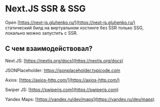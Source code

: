
# Next.JS SSR & SSG

Open [https://next-js.gluhenko.ru/](https://next-js.gluhenko.ru/) статический билд на виртуальном хостинге без SSR только SSG, локально можно запустить с SSR.


## С чем взаимодействовал?

Next.JS: [https://nextjs.org/docs](https://nextjs.org/docs)

JSONPlaceholder: [https://jsonplaceholder.typicode.com ](https://jsonplaceholder.typicode.com )

Axios: [https://axios-http.com/](https://axios-http.com/)

Swiper JS: [https://swiperjs.com](https://swiperjs.com)

Yandex Maps:  [https://yandex.ru/dev/maps](https://yandex.ru/dev/maps)

